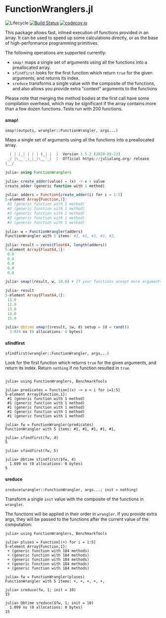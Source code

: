 # FunctionWranglers.jl

![Lifecycle](https://img.shields.io/badge/lifecycle-experimental-orange.svg)
[![Build Status](https://travis-ci.com/tisztamo/FunctionWranglers.jl.svg?branch=master)](https://travis-ci.com/tisztamo/FunctionWranglers.jl)
[![codecov.io](http://codecov.io/github/tisztamo/FunctionWranglers.jl/coverage.svg?branch=master)](http://codecov.io/github/tisztamo/FunctionWranglers.jl?branch=master)

This package allows fast, inlined execution of functions provided in an array. It can be used to speed up some calculations directly, or as the base of high-performance programming primitives.

The following operations are supported currently:

- `smap!` maps a single set of arguments using all the functions into a preallocated array. 
- `sfindfirst` looks for the first function which return `true` for the given arguments, and returns its index.
- `sreduce` transforms a single value with the composite of the functions, and also allows you provide extra "context" arguments to the functions

Please note that merging the method bodies at the first call have some compilation overhead, which may be significant if the array contains more than a few dozen functions. Tests run with 200 functions.

#### smap!

    smap!(outputs, wrangler::FunctionWrangler, args...)

Maps a single set of arguments using all the functions into a preallocated array.

```julia
  | | |_| | | | (_| |  |  Version 1.5.2 (2020-09-23)
 _/ |\__'_|_|_|\__'_|  |  Official https://julialang.org/ release
|__/ 

julia> using FunctionWranglers

julia> create_adder(value) = (x) -> x + value
create_adder (generic function with 1 method)

julia> adders = Function[create_adder(i) for i = 1:5]
5-element Array{Function,1}:
 #3 (generic function with 1 method)
 #3 (generic function with 1 method)
 #3 (generic function with 1 method)
 #3 (generic function with 1 method)
 #3 (generic function with 1 method)

julia> w = FunctionWrangler(adders)
FunctionWrangler with 5 items: #3, #3, #3, #3, #3, 

julia> result = zeros(Float64, length(adders))
5-element Array{Float64,1}:
 0.0
 0.0
 0.0
 0.0
 0.0

julia> smap!(result, w, 10.0) # If your functions accept more arguments, you can also provide them here

julia> result
5-element Array{Float64,1}:
 11.0
 12.0
 13.0
 14.0
 15.0

julia> @btime smap!($result, $w, d) setup = (d = rand())
  3.934 ns (0 allocations: 0 bytes)
```


#### sfindfirst

    sfindfirst(wrangler::FunctionWrangler, args...)

Look for the first function which returns `true` for the given arguments, and return its index. Return `nothing` if no function resulted in `true`.

```

julia> using FunctionWranglers, BenchmarkTools

julia> predicates = Function[(x) -> x < i for i=1:5]
5-element Array{Function,1}:
 #1 (generic function with 1 method)
 #1 (generic function with 1 method)
 #1 (generic function with 1 method)
 #1 (generic function with 1 method)
 #1 (generic function with 1 method)

julia> fw = FunctionWrangler(predicates)
FunctionWrangler with 5 items: #1, #1, #1, #1, #1, 

julia> sfindfirst(fw, 4)
5

julia> sfindfirst(fw, 5)

julia> @btime sfindfirst($fw, 4)
  1.699 ns (0 allocations: 0 bytes)
5
```

#### sreduce

    sreduce(wrangler::FunctionWrangler, args...; init = nothing)

Transform a single `init` value with the composite of the functions in `wrangler`.

The functions will be applied in their order in `wrangler`. If you provide extra args, they will be passed to the functions after the current value of the computation:

```
julia> using FunctionWranglers, BenchmarkTools

julia> pluses = Function[(+) for i = 1:5]
5-element Array{Function,1}:
 + (generic function with 184 methods)
 + (generic function with 184 methods)
 + (generic function with 184 methods)
 + (generic function with 184 methods)
 + (generic function with 184 methods)

julia> fw = FunctionWrangler(pluses)
FunctionWrangler with 5 items: +, +, +, +, +, 

julia> sreduce(fw, 1; init = 10)
15

julia> @btime sreduce($fw, 1; init = 10)
  1.099 ns (0 allocations: 0 bytes)
15
```